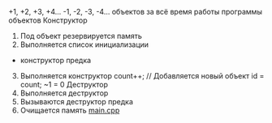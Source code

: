 +1, +2, +3, +4...
-1, -2, -3, -4...
объектов за всё время работы
программы
объектов
Конструктор
1. Под объект резервируется память
2. Выполняется список инициализации
+ конструктор предка
3. Выполняется конструктор
count++; // Добавляется новый объект
id = count;
~1 = 0
Деструктор
1. Выполняется деструктор
2. Вызываются деструктор предка
3. Очищается память
[main.cpp](main.cpp)

